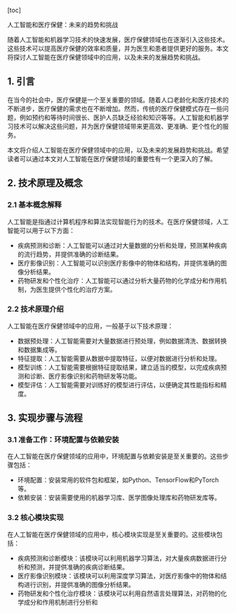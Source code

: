 
[toc]                    
                
                
人工智能和医疗保健：未来的趋势和挑战

随着人工智能和机器学习技术的快速发展，医疗保健领域也在逐渐引入这些技术。这些技术可以提高医疗保健的效率和质量，并为医生和患者提供更好的服务。本文将探讨人工智能在医疗保健领域中的应用，以及未来的发展趋势和挑战。

## 1. 引言

在当今的社会中，医疗保健是一个至关重要的领域。随着人口老龄化和医疗技术的不断进步，医疗保健的需求也在不断增加。然而，传统的医疗保健模式存在一些问题，例如预约和等待时间很长、医护人员缺乏经验和知识等等。人工智能和机器学习技术可以解决这些问题，并为医疗保健领域带来更高效、更准确、更个性化的服务。

本文将介绍人工智能在医疗保健领域中的应用，以及未来的发展趋势和挑战。希望读者可以通过本文对人工智能在医疗保健领域的重要性有一个更深入的了解。

## 2. 技术原理及概念

### 2.1 基本概念解释

人工智能是指通过计算机程序和算法实现智能行为的技术。在医疗保健领域，人工智能可以用于以下方面：

- 疾病预测和诊断：人工智能可以通过对大量数据的分析和处理，预测某种疾病的流行趋势，并提供准确的诊断结果。
- 医疗影像识别：人工智能可以识别医疗影像中的物体和结构，并提供准确的图像分析结果。
- 药物研发和个性化治疗：人工智能可以通过分析大量药物的化学成分和作用机制，为医生提供个性化的治疗方案。

### 2.2 技术原理介绍

人工智能在医疗保健领域中的应用，一般基于以下技术原理：

- 数据预处理：人工智能需要对大量数据进行预处理，例如数据清洗、数据转换和数据集成等。
- 特征提取：人工智能需要从数据中提取特征，以便对数据进行分析和处理。
- 模型训练：人工智能需要根据特征提取结果，建立适当的模型，以完成疾病预测和诊断、医疗影像识别和药物研发等功能。
- 模型评估：人工智能需要对训练好的模型进行评估，以便确定其性能指标和精度。

## 3. 实现步骤与流程

### 3.1 准备工作：环境配置与依赖安装

在人工智能在医疗保健领域的应用中，环境配置与依赖安装是至关重要的。这些步骤包括：

- 环境配置：安装常用的软件包和框架，如Python、TensorFlow和PyTorch等。
- 依赖安装：安装需要使用的机器学习库、医学图像处理库和药物研发库等。

### 3.2 核心模块实现

在人工智能在医疗保健领域的应用中，核心模块实现是至关重要的。这些模块包括：

- 疾病预测和诊断模块：该模块可以利用机器学习算法，对大量疾病数据进行分析和预测，并提供准确的疾病诊断结果。
- 医疗影像识别模块：该模块可以利用深度学习算法，对医疗影像中的物体和结构进行识别，并提供准确的图像分析结果。
- 药物研发和个性化治疗模块：该模块可以利用自然语言处理算法，对药物的化学成分和作用机制进行分析和

